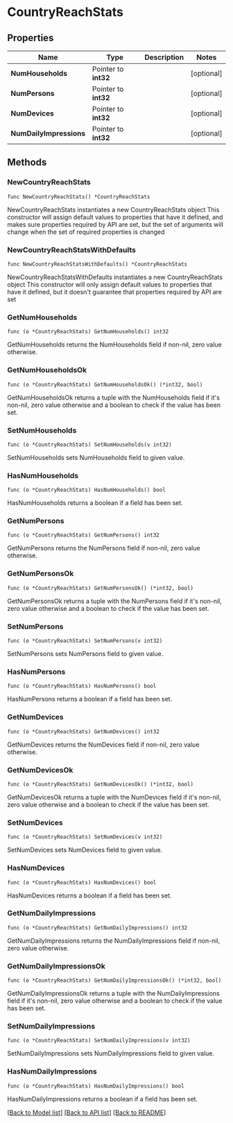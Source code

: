 # CountryReachStats

## Properties

Name | Type | Description | Notes
------------ | ------------- | ------------- | -------------
**NumHouseholds** | Pointer to **int32** |  | [optional] 
**NumPersons** | Pointer to **int32** |  | [optional] 
**NumDevices** | Pointer to **int32** |  | [optional] 
**NumDailyImpressions** | Pointer to **int32** |  | [optional] 

## Methods

### NewCountryReachStats

`func NewCountryReachStats() *CountryReachStats`

NewCountryReachStats instantiates a new CountryReachStats object
This constructor will assign default values to properties that have it defined,
and makes sure properties required by API are set, but the set of arguments
will change when the set of required properties is changed

### NewCountryReachStatsWithDefaults

`func NewCountryReachStatsWithDefaults() *CountryReachStats`

NewCountryReachStatsWithDefaults instantiates a new CountryReachStats object
This constructor will only assign default values to properties that have it defined,
but it doesn't guarantee that properties required by API are set

### GetNumHouseholds

`func (o *CountryReachStats) GetNumHouseholds() int32`

GetNumHouseholds returns the NumHouseholds field if non-nil, zero value otherwise.

### GetNumHouseholdsOk

`func (o *CountryReachStats) GetNumHouseholdsOk() (*int32, bool)`

GetNumHouseholdsOk returns a tuple with the NumHouseholds field if it's non-nil, zero value otherwise
and a boolean to check if the value has been set.

### SetNumHouseholds

`func (o *CountryReachStats) SetNumHouseholds(v int32)`

SetNumHouseholds sets NumHouseholds field to given value.

### HasNumHouseholds

`func (o *CountryReachStats) HasNumHouseholds() bool`

HasNumHouseholds returns a boolean if a field has been set.

### GetNumPersons

`func (o *CountryReachStats) GetNumPersons() int32`

GetNumPersons returns the NumPersons field if non-nil, zero value otherwise.

### GetNumPersonsOk

`func (o *CountryReachStats) GetNumPersonsOk() (*int32, bool)`

GetNumPersonsOk returns a tuple with the NumPersons field if it's non-nil, zero value otherwise
and a boolean to check if the value has been set.

### SetNumPersons

`func (o *CountryReachStats) SetNumPersons(v int32)`

SetNumPersons sets NumPersons field to given value.

### HasNumPersons

`func (o *CountryReachStats) HasNumPersons() bool`

HasNumPersons returns a boolean if a field has been set.

### GetNumDevices

`func (o *CountryReachStats) GetNumDevices() int32`

GetNumDevices returns the NumDevices field if non-nil, zero value otherwise.

### GetNumDevicesOk

`func (o *CountryReachStats) GetNumDevicesOk() (*int32, bool)`

GetNumDevicesOk returns a tuple with the NumDevices field if it's non-nil, zero value otherwise
and a boolean to check if the value has been set.

### SetNumDevices

`func (o *CountryReachStats) SetNumDevices(v int32)`

SetNumDevices sets NumDevices field to given value.

### HasNumDevices

`func (o *CountryReachStats) HasNumDevices() bool`

HasNumDevices returns a boolean if a field has been set.

### GetNumDailyImpressions

`func (o *CountryReachStats) GetNumDailyImpressions() int32`

GetNumDailyImpressions returns the NumDailyImpressions field if non-nil, zero value otherwise.

### GetNumDailyImpressionsOk

`func (o *CountryReachStats) GetNumDailyImpressionsOk() (*int32, bool)`

GetNumDailyImpressionsOk returns a tuple with the NumDailyImpressions field if it's non-nil, zero value otherwise
and a boolean to check if the value has been set.

### SetNumDailyImpressions

`func (o *CountryReachStats) SetNumDailyImpressions(v int32)`

SetNumDailyImpressions sets NumDailyImpressions field to given value.

### HasNumDailyImpressions

`func (o *CountryReachStats) HasNumDailyImpressions() bool`

HasNumDailyImpressions returns a boolean if a field has been set.


[[Back to Model list]](../README.md#documentation-for-models) [[Back to API list]](../README.md#documentation-for-api-endpoints) [[Back to README]](../README.md)


